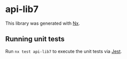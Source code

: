 # api-lib7

This library was generated with [Nx](https://nx.dev).

## Running unit tests

Run `nx test api-lib7` to execute the unit tests via [Jest](https://jestjs.io).
